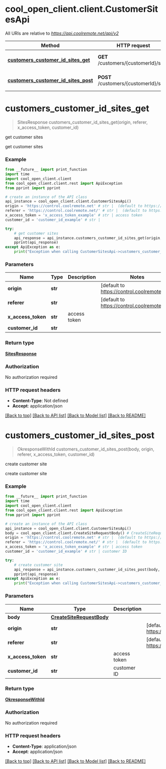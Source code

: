 # cool_open_client.client.CustomerSitesApi

All URIs are relative to *https://api.coolremote.net/api/v2*

Method | HTTP request | Description
------------- | ------------- | -------------
[**customers_customer_id_sites_get**](CustomerSitesApi.md#customers_customer_id_sites_get) | **GET** /customers/{customerId}/sites | get customer sites
[**customers_customer_id_sites_post**](CustomerSitesApi.md#customers_customer_id_sites_post) | **POST** /customers/{customerId}/sites | create customer site

# **customers_customer_id_sites_get**
> SitesResponse customers_customer_id_sites_get(origin, referer, x_access_token, customer_id)

get customer sites

get customer sites

### Example
```python
from __future__ import print_function
import time
import cool_open_client.client
from cool_open_client.client.rest import ApiException
from pprint import pprint

# create an instance of the API class
api_instance = cool_open_client.client.CustomerSitesApi()
origin = 'https://control.coolremote.net' # str |  (default to https://control.coolremote.net)
referer = 'https://control.coolremote.net/' # str |  (default to https://control.coolremote.net/)
x_access_token = 'x_access_token_example' # str | access token
customer_id = 'customer_id_example' # str | 

try:
    # get customer sites
    api_response = api_instance.customers_customer_id_sites_get(origin, referer, x_access_token, customer_id)
    pprint(api_response)
except ApiException as e:
    print("Exception when calling CustomerSitesApi->customers_customer_id_sites_get: %s\n" % e)
```

### Parameters

Name | Type | Description  | Notes
------------- | ------------- | ------------- | -------------
 **origin** | **str**|  | [default to https://control.coolremote.net]
 **referer** | **str**|  | [default to https://control.coolremote.net/]
 **x_access_token** | **str**| access token | 
 **customer_id** | **str**|  | 

### Return type

[**SitesResponse**](SitesResponse.md)

### Authorization

No authorization required

### HTTP request headers

 - **Content-Type**: Not defined
 - **Accept**: application/json

[[Back to top]](#) [[Back to API list]](../README.md#documentation-for-api-endpoints) [[Back to Model list]](../README.md#documentation-for-models) [[Back to README]](../README.md)

# **customers_customer_id_sites_post**
> OkresponseWithId customers_customer_id_sites_post(body, origin, referer, x_access_token, customer_id)

create customer site

create customer site

### Example
```python
from __future__ import print_function
import time
import cool_open_client.client
from cool_open_client.client.rest import ApiException
from pprint import pprint

# create an instance of the API class
api_instance = cool_open_client.client.CustomerSitesApi()
body = cool_open_client.client.CreateSiteRequestBody() # CreateSiteRequestBody | 
origin = 'https://control.coolremote.net' # str |  (default to https://control.coolremote.net)
referer = 'https://control.coolremote.net/' # str |  (default to https://control.coolremote.net/)
x_access_token = 'x_access_token_example' # str | access token
customer_id = 'customer_id_example' # str | customer ID

try:
    # create customer site
    api_response = api_instance.customers_customer_id_sites_post(body, origin, referer, x_access_token, customer_id)
    pprint(api_response)
except ApiException as e:
    print("Exception when calling CustomerSitesApi->customers_customer_id_sites_post: %s\n" % e)
```

### Parameters

Name | Type | Description  | Notes
------------- | ------------- | ------------- | -------------
 **body** | [**CreateSiteRequestBody**](CreateSiteRequestBody.md)|  | 
 **origin** | **str**|  | [default to https://control.coolremote.net]
 **referer** | **str**|  | [default to https://control.coolremote.net/]
 **x_access_token** | **str**| access token | 
 **customer_id** | **str**| customer ID | 

### Return type

[**OkresponseWithId**](OkresponseWithId.md)

### Authorization

No authorization required

### HTTP request headers

 - **Content-Type**: application/json
 - **Accept**: application/json

[[Back to top]](#) [[Back to API list]](../README.md#documentation-for-api-endpoints) [[Back to Model list]](../README.md#documentation-for-models) [[Back to README]](../README.md)

